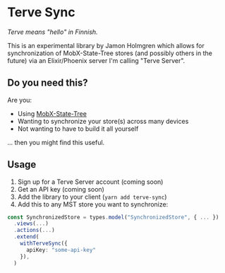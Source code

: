 # Terve Sync

_Terve means "hello" in Finnish._

This is an experimental library by Jamon Holmgren which allows for
synchronization of MobX-State-Tree stores (and possibly others in the
future) via an Elixir/Phoenix server I'm calling "Terve Server".

## Do you need this?

Are you:

- Using [MobX-State-Tree](https://mobx-state-tree.js.org)
- Wanting to synchronize your store(s) across many devices
- Not wanting to have to build it all yourself

... then you might find this useful.

## Usage

1. Sign up for a Terve Server account (coming soon)
2. Get an API key (coming soon)
3. Add the library to your client (`yarn add terve-sync`)
4. Add this to any MST store you want to synchronize:

```ts
const SynchronizedStore = types.model("SynchronizedStore", { ... })
  .views(...)
  .actions(...)
  .extend(
    withTerveSync({
      apiKey: "some-api-key"
    }),
  )
```
